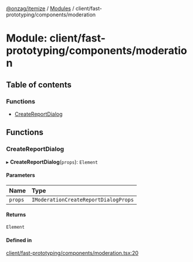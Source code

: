 [@onzag/itemize](../README.md) / [Modules](../modules.md) / client/fast-prototyping/components/moderation

# Module: client/fast-prototyping/components/moderation

## Table of contents

### Functions

- [CreateReportDialog](client_fast_prototyping_components_moderation.md#createreportdialog)

## Functions

### CreateReportDialog

▸ **CreateReportDialog**(`props`): `Element`

#### Parameters

| Name | Type |
| :------ | :------ |
| `props` | `IModerationCreateReportDialogProps` |

#### Returns

`Element`

#### Defined in

[client/fast-prototyping/components/moderation.tsx:20](https://github.com/onzag/itemize/blob/5c2808d3/client/fast-prototyping/components/moderation.tsx#L20)
